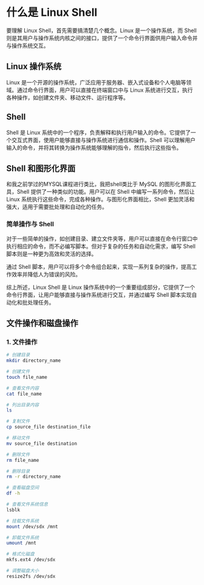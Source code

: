 # 什么是 Linux Shell

要理解 Linux Shell，首先需要搞清楚几个概念。Linux 是一个操作系统，而 Shell 则是其用户与操作系统内核之间的接口，提供了一个命令行界面供用户输入命令并与操作系统交互。

## Linux 操作系统

Linux 是一个开源的操作系统，广泛应用于服务器、嵌入式设备和个人电脑等领域。通过命令行界面，用户可以直接在终端窗口中与 Linux 系统进行交互，执行各种操作，如创建文件夹、移动文件、运行程序等。

## Shell

Shell 是 Linux 系统中的一个程序，负责解释和执行用户输入的命令。它提供了一个交互式界面，使用户能够直接与操作系统进行通信和操作。Shell 可以理解用户输入的命令，并将其转换为操作系统能够理解的指令，然后执行这些指令。

## Shell 和图形化界面

和我之前学过的MYSQL课程进行类比，我把shell类比于 MySQL 的图形化界面工具，Shell 提供了一种类似的功能。用户可以在 Shell 中编写一系列命令，然后让 Linux 系统执行这些命令，完成各种操作。与图形化界面相比，Shell 更加灵活和强大，适用于需要批处理和自动化的任务。

### 简单操作与 Shell

对于一些简单的操作，如创建目录、建立文件夹等，用户可以直接在命令行窗口中执行相应的命令，而不必编写脚本。但对于复杂的任务和自动化需求，编写 Shell 脚本则是一种更为高效和灵活的选择。

通过 Shell 脚本，用户可以将多个命令组合起来，实现一系列复杂的操作，提高工作效率并降低人为错误的风险。

综上所述，Linux Shell 是 Linux 操作系统中的一个重要组成部分，它提供了一个命令行界面，让用户能够直接与操作系统进行交互，并通过编写 Shell 脚本实现自动化和批处理任务。

## 文件操作和磁盘操作

### 1. 文件操作

```bash
# 创建目录
mkdir directory_name

# 创建文件
touch file_name

# 查看文件内容
cat file_name

# 列出目录内容
ls

# 复制文件
cp source_file destination_file

# 移动文件
mv source_file destination

# 删除文件
rm file_name

# 删除目录
rm -r directory_name

# 查看磁盘空间
df -h

# 查看文件系统信息
lsblk

# 挂载文件系统
mount /dev/sdx /mnt

# 卸载文件系统
umount /mnt

# 格式化磁盘
mkfs.ext4 /dev/sdx

# 调整磁盘大小
resize2fs /dev/sdx
